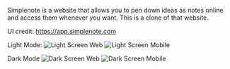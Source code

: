Simplenote is a website that allows you to pen down ideas as notes online and access them whenever you want. This is a clone of that website.

UI credit: https://app.simplenote.com

Light Mode:
![Light Screen Web](src/images/light-screen-web.png?raw=true "Light Screen Web")
![Light Screen Mobile](src/images/light-screen-mobile.png?raw=true "Light Screen Mobile")

Dark Mode
![Dark Screen Web](src/images/dark-screen-web.png?raw=true "Dark Screen Web")
![Dark Screen Mobile](src/images/dark-screen-mobile.png?raw=true "Dark Screen Mobile")
